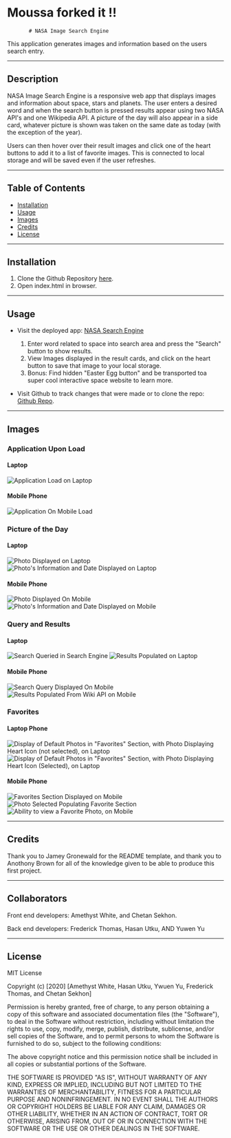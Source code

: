 # Moussa forked it !!


           # NASA Image Search Engine

This application generates images and information based on the users search entry.

---

## Description

NASA Image Search Engine is a responsive web app that displays images and information about space, stars and planets. The user enters a desired word and when the search button is pressed results appear using two NASA API's and one Wikipedia API. A picture of the day will also appear in a side card, whatever picture is shown was taken on the same date as today (with the exception of the year).

Users can then hover over their result images and click one of the heart buttons to add it to a list of favorite images. This is connected to local storage and will be saved even if the user refreshes.




---

## Table of Contents

* [Installation](#Installation)
* [Usage](#Usage)
* [Images](#Images)
* [Credits](#Credits)
* [License](#License)

---

## Installation

1. Clone the Github Repository [here](https://github.com/Am-White/ProjectUno).
2. Open index.html in browser.

---

## Usage
* Visit the deployed app: [NASA Search Engine](https://am-white.github.io/ProjectUno/)
    1. Enter word related to space into search area and press the "Search" button to show results.
    2. View Images displayed in the result cards, and click on the heart button to save that image to your local storage.
    3. Bonus: Find hidden "Easter Egg button" and be transported toa super cool interactive space website to learn more.


* Visit Github to track changes that were made or to clone the repo: [Github Repo](https://github.com/Am-White/ProjectUno).



---

## Images

### Application Upon Load
#### Laptop
![Application Load on Laptop](assets/images/AppUponLoad.png)
#### Mobile Phone
![Application On Mobile Load](assets/images/ApplicationOnLoad_Mobile.jpg)


### Picture of the Day
#### Laptop
![Photo Displayed on Laptop](assets/images/PicOfTheDay_Laptop.png) ![Photo's Information and Date Displayed on Laptop](assets/images/PicOfTheDay_Info_Date_Laptop.png)
#### Mobile Phone 
![Photo Displayed On Mobile](assets/images/PhotoOfDayDisplayed_Mobile.jpg) ![Photo's Information and Date Displayed on Mobile](assets/images/PhotoOfDay_Info_Date_Mobile.jpg)


### Query and Results
#### Laptop
![Search Queried in Search Engine](assets/images/ResultsQuery_Laptop.png) ![Results Populated on Laptop](assets/images/ResultsPopulated_Laptop.png)
#### Mobile Phone 
![Search Query Displayed On Mobile](assets/images/Results_SearchQuery_Mobile.jpg) ![Results Populated From Wiki API on Mobile](assets/images/ResultsofQuery_Mobile.jpg)

### Favorites
#### Laptop Phone 
![Display of Default Photos in "Favorites" Section, with Photo Displaying Heart Icon (not selected), on Laptop](assets/images/FavSectonWithHeartIcon_Laptop.png) ![Display of Default Photos in "Favorites" Section, with Photo Displaying Heart Icon (Selected), on Laptop](assets/images/FavSectionHeartSelected_Laptop.png) 
#### Mobile Phone 
![Favorites Section Displayed on Mobile](assets/images/Fav_Mobile.jpg) ![Photo Selected Populating Favorite Section](assets/images/FavPhotoPopulatedInFavSeaction_Mobile.jpg) ![Ability to view a Favorite Photo, on Mobile](assets/images/FavPhotoSelected_Mobile.jpg)


---

## Credits
Thank you to Jamey Gronewald for the README template, and thank you to Anothony Brown for all of the knowledge given to be able to produce this first project.

---

## Collaborators
Front end developers:
Amethyst White, and Chetan Sekhon.

Back end developers:
Frederick Thomas, Hasan Utku, AND Yuwen Yu

---

## License
MIT License

Copyright (c) [2020] [Amethyst White, Hasan Utku, Ywuen Yu, Frederick Thomas, and Chetan Sekhon]

Permission is hereby granted, free of charge, to any person obtaining a copy of this software and associated documentation files (the "Software"), to deal in the Software without restriction, including without limitation the rights to use, copy, modify, merge, publish, distribute, sublicense, and/or sell copies of the Software, and to permit persons to whom the Software is furnished to do so, subject to the following conditions:

The above copyright notice and this permission notice shall be included in all copies or substantial portions of the Software.

THE SOFTWARE IS PROVIDED "AS IS", WITHOUT WARRANTY OF ANY KIND, EXPRESS OR IMPLIED, INCLUDING BUT NOT LIMITED TO THE WARRANTIES OF MERCHANTABILITY, FITNESS FOR A PARTICULAR PURPOSE AND NONINFRINGEMENT. IN NO EVENT SHALL THE AUTHORS OR COPYRIGHT HOLDERS BE LIABLE FOR ANY CLAIM, DAMAGES OR OTHER LIABILITY, WHETHER IN AN ACTION OF CONTRACT, TORT OR OTHERWISE, ARISING FROM, OUT OF OR IN CONNECTION WITH THE SOFTWARE OR THE USE OR OTHER DEALINGS IN THE SOFTWARE.
